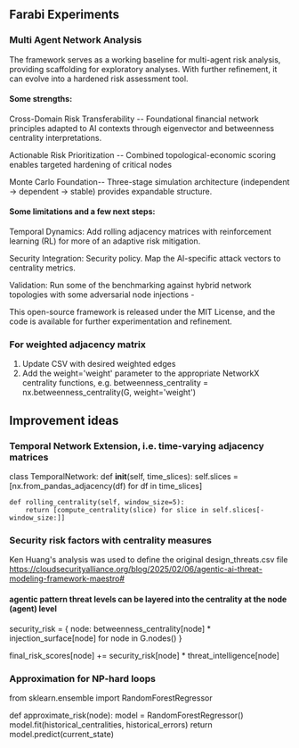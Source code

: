 ## Farabi Experiments
### Multi Agent Network Analysis 

The framework serves as a working baseline for multi-agent risk analysis, providing scaffolding for exploratory analyses. With further refinement, it can evolve into a hardened risk assessment tool. 

#### Some strengths:

Cross-Domain Risk Transferability --
Foundational financial network principles adapted to AI contexts through eigenvector and betweenness centrality interpretations.

Actionable Risk Prioritization --
Combined topological-economic scoring enables targeted hardening of critical nodes 

Monte Carlo Foundation--
Three-stage simulation architecture (independent → dependent → stable) provides expandable structure.

#### Some limitations and a few next steps:

Temporal Dynamics: Add rolling adjacency matrices with reinforcement learning (RL) for more of an adaptive risk mitigation.

Security Integration: Security policy. Map the AI-specific attack vectors to centrality metrics. 

Validation: Run some of the benchmarking against hybrid network topologies with some adversarial node injections - 

This open-source framework is released under the MIT License, and the code is available for further experimentation and refinement.

### For weighted adjacency matrix
1. Update CSV with desired weighted edges
2. Add the weight='weight' parameter to the appropriate NetworkX centrality functions, 
e.g. betweenness_centrality = nx.betweenness_centrality(G, weight='weight')

## Improvement ideas ##

### Temporal Network Extension, i.e. time-varying adjacency matrices
class TemporalNetwork:
    def __init__(self, time_slices):
        self.slices = [nx.from_pandas_adjacency(df) for df in time_slices]
        
    def rolling_centrality(self, window_size=5):
        return [compute_centrality(slice) for slice in self.slices[-window_size:]]

### Security risk factors with centrality measures
 Ken Huang's analysis was used to define the original design_threats.csv file
 https://cloudsecurityalliance.org/blog/2025/02/06/agentic-ai-threat-modeling-framework-maestro#
#### agentic pattern threat levels can be layered into the centrality at the node (agent) level
security_risk = {
    node: betweenness_centrality[node] * injection_surface[node]
    for node in G.nodes()
}

final_risk_scores[node] += security_risk[node] * threat_intelligence[node]

### Approximation for NP-hard loops
from sklearn.ensemble import RandomForestRegressor

 def approximate_risk(node):
    model = RandomForestRegressor()
    model.fit(historical_centralities, historical_errors)
    return model.predict(current_state)








